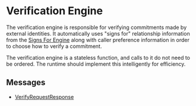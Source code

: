 # Verification Engine


The verification engine is responsible for verifying commitments made by external identities. It automatically uses "signs for" relationship information from the [Signs For Engine](./signs-for.md) along with caller preference information in order to choose how to verify a commitment.

The verification engine is a stateless function, and calls to it do not need to be ordered. The runtime should implement this intelligently for efficiency.

## Messages


- [VerifyRequestResponse](./verification/verify-request-response.md)
